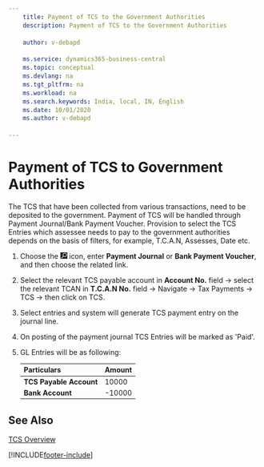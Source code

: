 ```yaml
---
    title: Payment of TCS to the Government Authorities
    description: Payment of TCS to the Government Authorities

    author: v-debapd

    ms.service: dynamics365-business-central
    ms.topic: conceptual
    ms.devlang: na
    ms.tgt_pltfrm: na
    ms.workload: na
    ms.search.keywords: India, local, IN, English
    ms.date: 10/01/2020
    ms.author: v-debapd

---
```

# Payment of TCS to Government Authorities


The TCS that have been collected from various transactions, need to be deposited to the government. Payment of TCS will be handled through Payment Journal/Bank Payment Voucher. Provision to select the TCS Entries which assessee needs to pay to the government authorities depends on the basis of filters, for example, T.C.A.N, Assesses, Date etc.

1. Choose the ![Search for Page or Report](image/search_small.png "Search for Page or Report icon") icon, enter **Payment Journal** or **Bank Payment Voucher**, and then choose the related link.
2. Select the relevant TCS payable account in **Account No.** field -> select the relevant TCAN in **T.C.A.N No.** field -> Navigate -> Tax Payments -> TCS -> then click on TCS. 
3. Select entries and system will generate TCS payment entry on the journal line. 
1. On posting of the payment journal TCS Entries will be marked as 'Paid'.

1. GL Entries will be as following:
    
    |Particulars|Amount|
    |----------------------------------|---------------------------------------|  
    |**TCS Payable Account**|10000|
    |**Bank Account**|-10000|


















## See Also 
[TCS Overview](TCS-Overview.md)











[!INCLUDE[footer-include](../../includes/footer-banner.md)]